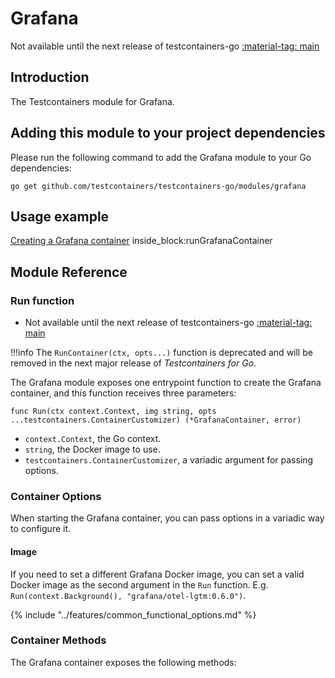 # Grafana

Not available until the next release of testcontainers-go <a href="https://github.com/testcontainers/testcontainers-go"><span class="tc-version">:material-tag: main</span></a>

## Introduction

The Testcontainers module for Grafana.

## Adding this module to your project dependencies

Please run the following command to add the Grafana module to your Go dependencies:

```
go get github.com/testcontainers/testcontainers-go/modules/grafana
```

## Usage example

<!--codeinclude-->
[Creating a Grafana container](../../modules/grafana/examples_test.go) inside_block:runGrafanaContainer
<!--/codeinclude-->

## Module Reference

### Run function

- Not available until the next release of testcontainers-go <a href="https://github.com/testcontainers/testcontainers-go"><span class="tc-version">:material-tag: main</span></a>

!!!info
    The `RunContainer(ctx, opts...)` function is deprecated and will be removed in the next major release of _Testcontainers for Go_.

The Grafana module exposes one entrypoint function to create the Grafana container, and this function receives three parameters:

```golang
func Run(ctx context.Context, img string, opts ...testcontainers.ContainerCustomizer) (*GrafanaContainer, error)
```

- `context.Context`, the Go context.
- `string`, the Docker image to use.
- `testcontainers.ContainerCustomizer`, a variadic argument for passing options.

### Container Options

When starting the Grafana container, you can pass options in a variadic way to configure it.

#### Image

If you need to set a different Grafana Docker image, you can set a valid Docker image as the second argument in the `Run` function.
E.g. `Run(context.Background(), "grafana/otel-lgtm:0.6.0")`.

{% include "../features/common_functional_options.md" %}

### Container Methods

The Grafana container exposes the following methods:
